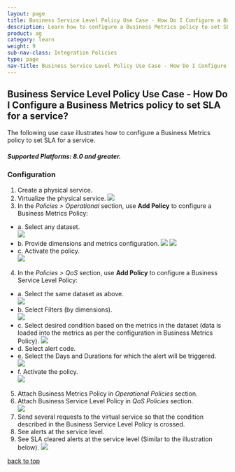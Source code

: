 ```yaml
---
layout: page
title: Business Service Level Policy Use Case - How Do I Configure a Business Metrics policy to set SLA for a service?
description: Learn how to configure a Business Metrics policy to set SLA for a service.   
product: ag
category: learn
weight:	9
sub-nav-class: Integration Policies
type: page
nav-title: Business Service Level Policy Use Case - How Do I Configure a Business Metrics policy to set SLA for a service?
---
```


## Business Service Level Policy Use Case - How Do I Configure a Business Metrics policy to set SLA for a service?

The following use case illustrates how to configure a Business Metrics policy to set SLA for a service.

<h5 class="stamp">Supported Platforms: 8.0 and greater.</h5>

<div id="toc-marker"></div>

### Configuration

1. Create a physical service.
2. Virtualize the physical service.
![](images/bus_service_level_polic_usecase1a.jpg)
3. In the *Policies > Operational* section, use **Add Policy** to configure a Business Metrics Policy:  
 * a. Select any dataset.  
 ![](images/bus_service_level_polic_usecase1b.jpg)
 * b. Provide dimensions and metrics configuration.
 ![](images/bus_service_level_polic_usecase1c.jpg)
 ![](images/bus_service_level_polic_usecase1d.jpg)
 * c. Activate the policy.  
  ![](images/bus_service_level_polic_usecase1e.jpg)
4. In the *Policies > QoS* section, use **Add Policy** to configure a Business Service Level Policy:  
  * a. Select the same dataset as above.  
  ![](images/bus_service_level_polic_usecase1f.jpg)
  * b. Select Filters (by dimensions).  
  ![](images/bus_service_level_polic_usecase1g.jpg)
  * c. Select desired condition based on the metrics in the dataset (data is loaded into the metrics as per the configuration in Business Metrics Policy).
  ![](images/bus_service_level_polic_usecase1h.jpg)
  * d. Select alert code.
  * e. Select the Days and Durations for which the alert will be triggered.  
  ![](images/bus_service_level_polic_usecase1i.jpg)
  * f. Activate the policy.  
  ![](images/bus_service_level_polic_usecase1j.jpg)
5. Attach Business Metrics Policy in *Operational Policies* section.
6. Attach Business Service Level Policy in *QoS Policies* section.  
![](images/bus_service_level_polic_usecase1k.jpg)
7. Send several requests to the virtual service so that the condition described in the Business Service Level Policy is crossed.
8. See alerts at the service level.
9. See SLA cleared alerts at the service level (Similar to the illustration below).
![](images/bus_service_level_polic_usecase1l.jpg)<a href="#top">back to top</a>